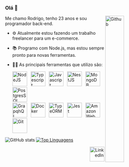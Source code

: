 ### Olá 👋

<img width="35%" align="right" alt="Github" src="https://cdn.dribbble.com/users/2459439/screenshots/5314041/gamerpeople1_3.gif" />

Me chamo Rodrigo, tenho 23 anos e sou programador back-end.

- ⚙  Atualmente estou fazendo um trabalho freelancer para um e-commerce.
- 📚 Programo com Node.js, mas estou sempre pronto para novas ferramentas.
- 👨‍💻 As principais ferramentas que utilizo são:  

  <a href="https://nodejs.org/en/"><img width="48px" height="48px" alt="NodeJS" src="https://cdn.icon-icons.com/icons2/2415/PNG/512/nodejs_original_wordmark_logo_icon_146412.png" /></a> &nbsp;
  <a href="https://www.typescriptlang.org//"><img width="48px" height="48px" alt="Typescript" src="https://cdn.icon-icons.com/icons2/2107/PNG/512/file_type_typescript_official_icon_130107.png" /></a> &nbsp;
  <a href="https://www.javascript.com/"><img width="48px" height="48px" alt="Javascript" src="https://cdn.icon-icons.com/icons2/2415/PNG/512/javascript_original_logo_icon_146455.png" /></a> &nbsp;
  <a href="https://nestjs.com/"><img width="48px" height="48px" alt="NestJS" src="https://cdn.icon-icons.com/icons2/2107/PNG/512/file_type_nestjs_icon_130355.png" /></a> &nbsp;
  <a href="https://www.mongodb.com/pt-br"><img width="48px" height="48px" alt="MongoDB" src="https://cdn.icon-icons.com/icons2/2415/PNG/512/mongodb_plain_wordmark_logo_icon_146423.png" /></a>
  <a href="https://www.postgresql.org/"><img width="48px" height="48px" alt="PostgresSQL" src="https://uxwing.com/wp-content/themes/uxwing/download/10-brands-and-social-media/postgresql.png" /></a> &nbsp; <br>
  <a href="https://graphql.org/"><img width="48px" height="48px" alt="GrapqhQL" src="https://cdn.icon-icons.com/icons2/2107/PNG/512/file_type_graphql_icon_130564.png" /></a> &nbsp;
  <a href="https://www.docker.com/"><img width="48px" height="48px" alt="Docker" src="https://cdn.icon-icons.com/icons2/2415/PNG/512/docker_original_wordmark_logo_icon_146557.png" /></a> &nbsp;
  <a href="https://typeorm.io/#/"><img width="48px" height="48px" alt="TypeORM" src="https://avatars.githubusercontent.com/u/20165699?s=200&v=4" /></a> &nbsp;
  <a href="https://jestjs.io/pt-BR/"><img width="48px" height="48px" alt="Jest" src="https://cdn.icon-icons.com/icons2/2107/PNG/512/file_type_jest_icon_130514.png" /></a> &nbsp;
  <a href="https://aws.amazon.com/pt/" ><img width="48px" height="48px" alt="Amazon Web Services" src="https://cdn.icon-icons.com/icons2/2389/PNG/512/amazon_aws_logo_icon_145507.png" /></a> &nbsp;
  <a href="https://git-scm.com/"><img width="48px" height="48px" alt="Git" src="https://cdn.icon-icons.com/icons2/2415/PNG/512/git_original_wordmark_logo_icon_146510.png" /></a> 










![GitHub stats](https://github-readme-stats.vercel.app/api?username=rodrigocarmo&show_icons=true) [![Top Linguagens](https://github-readme-stats.vercel.app/api/top-langs/?username=rodrigocarmo&layout=compact)](https://github.com/anuraghazra/github-readme-stats)


<div align="right" ><a href="https://www.linkedin.com/in/rodrigocarmo97/"><img width="48px" height="48px" alt="LinkedIn" src="https://cdn.icon-icons.com/icons2/1099/PNG/512/1485482199-linkedin_78667.png" /></a></div>




